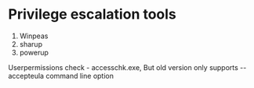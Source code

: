 # Privilege escalation tools

1. Winpeas
2. sharup
3. powerup

Userpermissions check - accesschk.exe, But old version only supports --accepteula command line option
